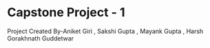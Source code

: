 # Capstone Project - 1
 Project Created By-Aniket Giri , Sakshi Gupta , Mayank Gupta , Harsh Gorakhnath Guddetwar 
